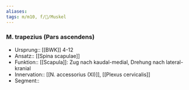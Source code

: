 ```yaml
---
aliases: 
tags: m/m10, f/🦴/Muskel
---
```

### M. trapezius (Pars ascendens)
- Ursprung:: [[BWK]] 4-12
- Ansatz:: [[Spina scapulae]]
- Funktion:: [[Scapula]]: Zug nach kaudal-medial, Drehung nach lateral-kranial
- Innervation:: [[N. accessorius (XI)]], [[Plexus cervicalis]]
- Segment:: 